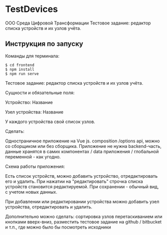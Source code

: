 # TestDevices
 ООО Среда Цифровой Трансформации Тестовое задание: редактор списка устройств и их узлов учёта.

## Инструкция по запуску
Команды для терминала:
```
$ cd frontend
$ npm install
$ npm run serve
```

Тестовое задание: редактор списка устройств и их узлов учёта.

Сущности и обязательные поля:

Устройство: Название

Узел устройства: Название

У каждого устройства свой список узлов.

Сделать:

Одностраничное приложение на Vue js. composition /options api, можно со сборщиком или без сборщика. Приложение не нужна backend-часть, данные хранятся в самих компонентах / data приложения / глобальной переменной - как угодно.

Схема работы приложения:

Есть список устройств, можно добавить устройство, отредактировать его и удалить. При нажатии на "редактировать" строчка списка устройств становится редактируемой. При сохранении - обычный вид, с учетом новых данных.

При добавлении или редактировании устройства можно добавить узел устройства, отредактировать и удалить.

Дополнительно можно сделать: сортировка узлов перетаскиванием или кнопками вверх-вниз, разместить тестовое задание на github / bitbucket и т.п., где можно было бы посмотреть исходники
